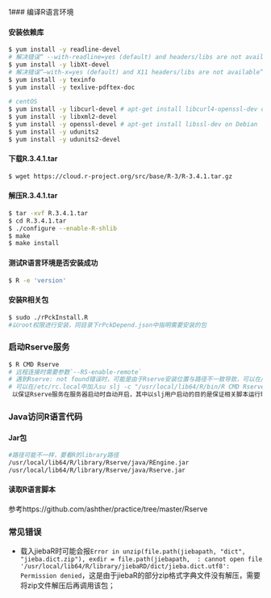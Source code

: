 ﻿1### 编译R语言环境
#### 安装依赖库
```bash
$ yum install -y readline-devel      
# 解决错误“ --with-readline=yes (default) and headers/libs are not available”
$ yum install -y libXt-devel         
# 解决错误“–with-x=yes (default) and X11 headers/libs are not available”
$ yum install -y texinfo
$ yum install -y texlive-pdftex-doc

# centOS
$ yum install -y libcurl-devel # apt-get install libcurl4-openssl-dev on Debian
$ yum install -y libxml2-devel
$ yum install -y openssl-devel # apt-get install libssl-dev on Debian
$ yum install -y udunits2
$ yum install -y udunits2-devel
```

#### 下载R.3.4.1.tar
```bash
$ wget https://cloud.r-project.org/src/base/R-3/R-3.4.1.tar.gz
```

#### 解压R.3.4.1.tar
```bash
$ tar -xvf R.3.4.1.tar
$ cd R.3.4.1.tar
$ ./configure --enable-R-shlib
$ make
$ make install
```

#### 测试R语言环境是否安装成功
```bash
$ R -e 'version'
```

#### 安装R相关包
```bash
$ sudo ./rPckInstall.R	
#以root权限进行安装，同目录下rPckDepend.json中指明需要安装的包
```

### 启动Rserve服务
```bash
$ R CMD Rserve	
# 远程连接时需要参数`--RS-enable-remote`
# 遇到Rserve: not found错误时，可能是由于Rserve安装位置与路径不一致导致，可以在/usr/local/lib64/R/bin/创建软连接：ln -s /usr/lib64/R/library/Rserve/libs/Rserve Rserve
# 可以在/etc/rc.local中加入su slj -c "/usr/local/lib64/R/bin/R CMD Rserve --RS-conf /home/slj/Rserv_conf/Rserv.conf"
 以保证Rserve服务在服务器启动时自动开启，其中以slj用户启动的目的是保证相关脚本运行环境与其中代码逻辑保持一致，如以root身份启动Rserve，则需要在/root下增加/log、/sna、/topic_model、/topic_model/data等目录及基础数据文件以供脚本使用
```

### Java访问R语言代码

#### Jar包
```bash
#路径可能不一样，要看R的library路径
/usr/local/lib64/R/library/Rserve/java/REngine.jar 
/usr/local/lib64/R/library/Rserve/java/Rserve.jar
```

#### 读取R语言脚本
参考https://github.com/ashther/practice/tree/master/Rserve

### 常见错误
* 载入jiebaR时可能会报`Error in unzip(file.path(jiebapath, "dict", "jieba.dict.zip"), exdir = file.path(jiebapath,  : cannot open file '/usr/local/lib64/R/library/jiebaRD/dict/jieba.dict.utf8': Permission denied`，这是由于jiebaR的部分zip格式字典文件没有解压，需要将zip文件解压后再调用该包；
